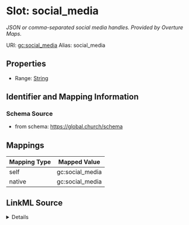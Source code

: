 

# Slot: social_media 


_JSON or comma-separated social media handles. Provided by Overture Maps._





URI: [gc:social_media](https://global.church/schema/social_media)
Alias: social_media

<!-- no inheritance hierarchy -->







## Properties

* Range: [String](String.md)




## Identifier and Mapping Information






### Schema Source


* from schema: https://global.church/schema




## Mappings

| Mapping Type | Mapped Value |
| ---  | ---  |
| self | gc:social_media |
| native | gc:social_media |




## LinkML Source

<details>
```yaml
name: social_media
description: JSON or comma-separated social media handles. Provided by Overture Maps.
in_subset:
- public
- overture
- enrichment
from_schema: https://global.church/schema
rank: 1000
alias: social_media
range: string

```
</details>